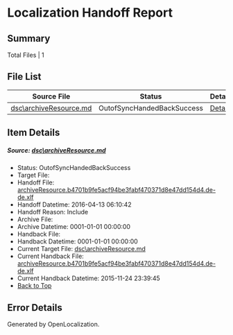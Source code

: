 # <a name='report-top'></a> Localization Handoff Report

## Summary
 Total Files | 1

## File List
 Source File | Status | Details 
 ----------- | ------ | ------- 
 [dsc\archiveResource.md](https://github.com/OpenLocalizationOrg/PowerShell-Docs/blob/7e1e458944d1d3ea9e8efea6ccb4628924b7c99c/dsc/archiveResource.md) | OutofSyncHandedBackSuccess | [Details](#ab3dcf116b796f6c2b6f87b99c0fb644fff8cdbe5)

## Item Details
##### <a name='ab3dcf116b796f6c2b6f87b99c0fb644fff8cdbe5'></a> Source: [dsc\archiveResource.md](https://github.com/OpenLocalizationOrg/PowerShell-Docs/blob/7e1e458944d1d3ea9e8efea6ccb4628924b7c99c/dsc/archiveResource.md)
* Status: OutofSyncHandedBackSuccess
* Target File: 
* Handoff File: [archiveResource.b4701b9fe5acf94be3fabf470371d8e47dd154d4.de-de.xlf](https://github.com/OpenLocalizationOrg/olhandoff/blob/a14a8dc32fab4ad3b95044503d840e99a60816b1/ol-handoff/OpenLocalizationOrg/PowerShell-Docs.de-de/master/archiveResource.b4701b9fe5acf94be3fabf470371d8e47dd154d4.de-de.xlf)
* Handoff Datetime: 2016-04-13 06:10:42
* Handoff Reason: Include
* Archive File: 
* Archive Datetime: 0001-01-01 00:00:00
* Handback File: 
* Handback Datetime: 0001-01-01 00:00:00
* Current Target File: [dsc\archiveResource.md](https://github.com/OpenLocalizationOrg/PowerShell-Docs.de-de/blob/01cd46be19e47549956c5834c82d8e9dc432aed0/dsc/archiveResource.md)
* Current Handback File: [archiveResource.b4701b9fe5acf94be3fabf470371d8e47dd154d4.de-de.xlf](https://github.com/OpenLocalizationOrg/olhandback/blob/89efa27c194af8bac868adffc070a2c35069ac27/ol-handback/OpenLocalizationOrg/PowerShell-Docs.de-de/master/archiveResource.b4701b9fe5acf94be3fabf470371d8e47dd154d4.de-de.xlf)
* Current Handback Datetime: 2015-11-24 23:39:45
* [Back to Top](#report-top)


## Error Details

Generated by OpenLocalization.
